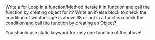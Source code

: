 Write a for Loop in a function/Method Iterate it in function and call the function by creating object for it?
Write an if-else block to check the condition of weather age is above 18 or not in a function check the condition and call the function by creating an Object?

You should use static keyword for only one function of the above!



